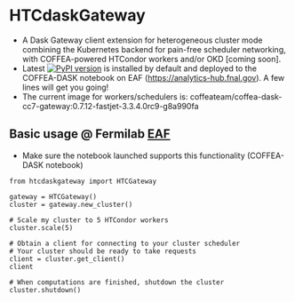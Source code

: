 # HTCdaskGateway

* A Dask Gateway client extension for heterogeneous cluster mode combining the Kubernetes backend for pain-free scheduler networking, with COFFEA-powered HTCondor workers and/or OKD [coming soon].
* Latest [![PyPI version](https://badge.fury.io/py/htcdaskgateway.svg)](https://badge.fury.io/py/htcdaskgateway)
 is installed by default and deployed to the COFFEA-DASK notebook on EAF (https://analytics-hub.fnal.gov). A few lines will get you going!
* The current image for workers/schedulers is: coffeateam/coffea-dask-cc7-gateway:0.7.12-fastjet-3.3.4.0rc9-g8a990fa

## Basic usage @ Fermilab [EAF](https://analytics-hub.fnal.gov)
* Make sure the notebook launched supports this functionality (COFFEA-DASK notebook)

```
from htcdaskgateway import HTCGateway

gateway = HTCGateway()
cluster = gateway.new_cluster()

# Scale my cluster to 5 HTCondor workers
cluster.scale(5)

# Obtain a client for connecting to your cluster scheduler
# Your cluster should be ready to take requests
client = cluster.get_client()
client

# When computations are finished, shutdown the cluster
cluster.shutdown()
```
